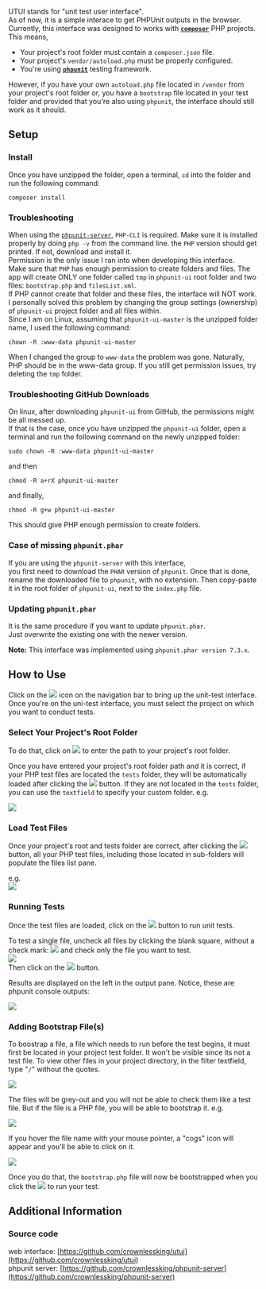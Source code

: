 UTUI stands for "unit test user interface".  
As of now, it is a simple interace to get PHPUnit outputs in the browser. Currently, this interface was designed to works with [**`composer`**](https://getcomposer.org/) PHP projects. This means,  

*   Your project's root folder must contain a `composer.json` file.
*   Your project's `vendor/autoload.php` must be properly configured.
*   You're using [**`phpunit`**](https://phpunit.de/) testing framework.

However, if you have your own `autoload.php` file located in `/vendor` from your project's root folder or, you have a `bootstrap` file located in your test folder and provided that you're also using `phpunit`, the interface should still work as it should.

## Setup

### Install

Once you have unzipped the folder, open a terminal, `cd` into the folder and run the following command:  

`composer install`

### Troubleshooting

When using the [`phpunit-server`](https://github.com/crownlessking/phpunit-server), `PHP-CLI` is required. Make sure it is installed properly by doing `php -v` from the command line. the `PHP` version should get printed. If not, download and install it.  
Permission is the only issue I ran into when developing this interface.  
Make sure that `PHP` has enough permission to create folders and files. The app will create ONLY one folder called `tmp` in `phpunit-ui` root folder and two files: `bootstrap.php` and `filesList.xml`.  
If PHP cannot create that folder and these files, the interface will NOT work.  
I personally solved this problem by changing the group settings (ownership) of `phpunit-ui` project folder and all files within.  
Since I am on Linux, assuming that `phpunit-ui-master` is the unzipped folder name, I used the following command:  

`chown -R :www-data phpunit-ui-master`  

When I changed the group to `www-data` the problem was gone. Naturally, PHP should be in the www-data group. If you still get permission issues, try deleting the `tmp` folder.

### Troubleshooting GitHub Downloads

On linux, after downloading `phpunit-ui` from GitHub, the permissions might be all messed up.  
If that is the case, once you have unzipped the `phpunit-ui` folder, open a terminal and run the following command on the newly unzipped folder:  

`sudo chown -R :www-data phpunit-ui-master`  

and then  

`chmod -R a+rX phpunit-ui-master`  

and finally,  

`chmod -R g+w phpunit-ui-master`  

This should give PHP enough permission to create folders.

### Case of missing `phpunit.phar`

If you are using the `phpunit-server` with this interface,  
you first need to download the `PHAR` version of `phpunit`. Once that is done, rename the downloaded file to `phpunit`, with no extension. Then copy-paste it in the root folder of `phpunit-ui`, next to the `index.php` file.

### Updating `phpunit.phar`

It is the same procedure if you want to update `phpunit.phar`.  
Just overwrite the existing one with the newer version.

**Note:** This interface was implemented using `phpunit.phar version 7.3.x`.

## How to Use

Click on the ![](./images/help/Selection_014.png) icon on the navigation bar to bring up the unit-test interface. Once you're on the uni-test interface, you must select the project on which you want to conduct tests.

### Select Your Project's Root Folder

To do that, click on ![](./images/help/Selection_015.png) to enter the path to your project's root folder.

Once you have entered your project's root folder path and it is correct, if your PHP test files are located the `tests` folder, they will be automatically loaded after clicking the ![](./images/help/Selection_016.png) button. If they are not located in the `tests` folder, you can use the `textfield` to specify your custom folder. e.g.  

![](./images/help/Selection_018.png)

### Load Test Files

Once your project's root and tests folder are correct, after clicking the ![](./images/help/Selection_016.png) button, all your PHP test files, including those located in sub-folders will populate the files list pane.

e.g.  
![](./images/help/Selection_019.png)

### Running Tests

Once the test files are loaded, click on the ![](./images/help/Selection_020.png) button to run unit tests.

To test a single file, uncheck all files by clicking the blank square, without a check mark: ![](./images/help/Selection_021.png) and check only the file you want to test.  
![](./images/help/Selection_022.png)  
Then click on the ![](./images/help/Selection_020.png) button.

Results are displayed on the left in the output pane. Notice, these are phpunit console outputs:  

![](./images/help/Selection_023.png)

### Adding Bootstrap File(s)

To boostrap a file, a file which needs to run before the test begins, it must first be located in your project test folder. It won't be visible since its not a test file. To view other files in your project directory, in the filter textfield, type "`/`" without the quotes.

![](./images/help/Selection_025.png)

The files will be grey-out and you will not be able to check them like a test file. But if the file is a PHP file, you will be able to bootstrap it. e.g.

![](./images/help/Selection_024.png)

If you hover the file name with your mouse pointer, a "cogs" icon will appear and you'll be able to click on it.

![](./images/help/Selection_026.png)

Once you do that, the `bootstrap.php` file will now be bootstrapped when you click the ![](./images/help/Selection_020.png) to run your test.

## Additional Information

### Source code

web interface: [https://github.com/crownlessking/utui](https://github.com/crownlessking/utui)  
phpunit server: [https://github.com/crownlessking/phpunit-server](https://github.com/crownlessking/phpunit-server)
